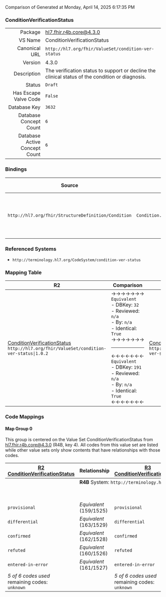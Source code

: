 Comparison of 
Generated at Monday, April 14, 2025 6:17:35 PM

### ConditionVerificationStatus

|      |     |
| ---: | --- |
| Package | hl7.fhir.r4b.core@4.3.0 |
| VS Name | ConditionVerificationStatus |
| Canonical URL | `http://hl7.org/fhir/ValueSet/condition-ver-status` |
| Version | 4.3.0 |
| Description | The verification status to support or decline the clinical status of the condition or diagnosis. |
| Status | `Draft` |
| Has Escape Valve Code | `False` |
| Database Key | `3632` |
| Database Concept Count | `6` |
| Database Active Concept Count | `6` |
### Bindings

| Source | Element | Binding | Strength | Element Short |
| ------ | ------- | ------- | -------- | ------------- |
| `http://hl7.org/fhir/StructureDefinition/Condition` | `Condition.verificationStatus` | `http://hl7.org/fhir/ValueSet/condition-ver-status\|4.3.0` | `Required` | unconfirmed \| provisional \| differential \| confirmed \| refuted \| entered-in-error |

### Referenced Systems

* `http://terminology.hl7.org/CodeSystem/condition-ver-status`
### Mapping Table

| R2 | Comparison | R3 | Comparison | R4 | Comparison | R4B | Comparison | R5
| --- | --- | --- | --- | --- | --- | --- | --- | ---
| [ConditionVerificationStatus](/docs/R2/ValueSets/ConditionVerificationStatus.md)<br/> `http://hl7.org/fhir/ValueSet/condition-ver-status\|1.0.2` | →→→→→→→<br/>`Equivalent`<br/>- DBKey: `32`<br/>- Reviewed: `n/a`<br/>- By: `n/a`<br/>- Identical: `True`<br/>→→→→→→→<hr/>←←←←←←←<br/>`Equivalent`<br/>- DBKey: `191`<br/>- Reviewed: `n/a`<br/>- By: `n/a`<br/>- Identical: `True`<br/>←←←←←←←| [ConditionVerificationStatus](/docs/R3/ValueSets/ConditionVerificationStatus.md)<br/> `http://hl7.org/fhir/ValueSet/condition-ver-status\|3.0.2` | →→→→→→→<br/>`SourceIsBroaderThanTarget`<br/>- DBKey: `360`<br/>- Reviewed: `n/a`<br/>- By: `n/a`<br/>- Identical: `False`<br/>→→→→→→→<hr/>←←←←←←←<br/>`SourceIsBroaderThanTarget`<br/>- DBKey: `583`<br/>- Reviewed: `n/a`<br/>- By: `n/a`<br/>- Identical: `False`<br/>←←←←←←←| [ConditionVerificationStatus](/docs/R4/ValueSets/ConditionVerificationStatus.md)<br/> `http://hl7.org/fhir/ValueSet/condition-ver-status\|4.0.1` | →→→→→→→<br/>`Equivalent`<br/>- DBKey: `1437`<br/>- Reviewed: `n/a`<br/>- By: `n/a`<br/>- Identical: `False`<br/>→→→→→→→<hr/>←←←←←←←<br/>`Equivalent`<br/>- DBKey: `1438`<br/>- Reviewed: `n/a`<br/>- By: `n/a`<br/>- Identical: `False`<br/>←←←←←←←| [ConditionVerificationStatus](/docs/R4B/ValueSets/ConditionVerificationStatus.md)<br/> `http://hl7.org/fhir/ValueSet/condition-ver-status\|4.3.0` | →→→→→→→<br/>`Equivalent`<br/>- DBKey: `803`<br/>- Reviewed: `n/a`<br/>- By: `n/a`<br/>- Identical: `True`<br/>→→→→→→→<hr/>←←←←←←←<br/>`Equivalent`<br/>- DBKey: `1064`<br/>- Reviewed: `n/a`<br/>- By: `n/a`<br/>- Identical: `True`<br/>←←←←←←←| [ConditionVerificationStatus](/docs/R5/ValueSets/ConditionVerificationStatus.md)<br/> `http://hl7.org/fhir/ValueSet/condition-ver-status\|5.0.0` 

### Code Mappings


#### Map Group 0

This group is centered on the Value Set ConditionVerificationStatus from hl7.fhir.r4b.core@4.3.0 (R4B, key 4).
All codes from this value set are listed while other value sets only show contents that have relationships with those codes.

| [R2 ConditionVerificationStatus](/docs/R2/ValueSets/ConditionVerificationStatus.md)| Relationship | [R3 ConditionVerificationStatus](/docs/R3/ValueSets/ConditionVerificationStatus.md)| Relationship | [R4 ConditionVerificationStatus](/docs/R4/ValueSets/ConditionVerificationStatus.md)| Relationship | R4B ConditionVerificationStatus| Relationship | [R5 ConditionVerificationStatus](/docs/R5/ValueSets/ConditionVerificationStatus.md)
| --- | --- | --- | --- | --- | --- | --- | --- | ---
| <td colspan="8">**R4B** System: `http://terminology.hl7.org/CodeSystem/condition-ver-status`
| | | | | `unconfirmed`| _Equivalent_ <br/>(14764/14765)| **`unconfirmed`**| _Equivalent_ <br/>(7588/9858)| `unconfirmed`
| `provisional`| _Equivalent_ <br/>(159/1525)| `provisional`| _Equivalent_ <br/>(3071/5278)| `provisional`| _Equivalent_ <br/>(14766/14767)| **`provisional`**| _Equivalent_ <br/>(7586/9856)| `provisional`
| `differential`| _Equivalent_ <br/>(163/1529)| `differential`| _Equivalent_ <br/>(3069/5276)| `differential`| _Equivalent_ <br/>(14768/14769)| **`differential`**| _Equivalent_ <br/>(7584/9854)| `differential`
| `confirmed`| _Equivalent_ <br/>(162/1528)| `confirmed`| _Equivalent_ <br/>(3068/5275)| `confirmed`| _Equivalent_ <br/>(14770/14771)| **`confirmed`**| _Equivalent_ <br/>(7583/9853)| `confirmed`
| `refuted`| _Equivalent_ <br/>(160/1526)| `refuted`| _Equivalent_ <br/>(3072/5279)| `refuted`| _Equivalent_ <br/>(14772/14773)| **`refuted`**| _Equivalent_ <br/>(7587/9857)| `refuted`
| `entered-in-error`| _Equivalent_ <br/>(161/1527)| `entered-in-error`| _Equivalent_ <br/>(3070/5277)| `entered-in-error`| _Equivalent_ <br/>(14774/14775)| **`entered-in-error`**| _Equivalent_ <br/>(7585/9855)| `entered-in-error`
| *5 of 6 codes used* <br/>remaining codes:<br/>`unknown`| | *5 of 6 codes used* <br/>remaining codes:<br/>`unknown`| | *6 of 6 codes used* | | *6 of 6 codes used* | | *6 of 6 codes used* 

